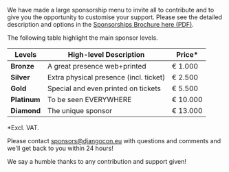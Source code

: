 We have made a large sponsorship menu to invite all to contribute and to give you the opportunity to customise your support. Please see the detailed description and options in the [Sponsorships Brochure here (PDF)](#).

The following table highlight the main sponsor levels.

| Levels | High-level Description | Price* |
| ---- | ----- | ----- |
| **Bronze** | A great presence web+printed | € 1.000 |
| **Silver** | Extra physical presence (incl. ticket) | € 2.500 |
| **Gold** | Special and even printed on tickets | € 5.500 |
| **Platinum** | To be seen EVERYWHERE | € 10.000 |
| **Diamond** | The unique sponsor | € 13.000 |

*Excl. VAT.

Please contact [sponsors@djangocon.eu](mailto:sponsors@djangocon.eu) with questions and comments and we'll get back to you within 24 hours!

We say a humble thanks to any contribution and support given!
